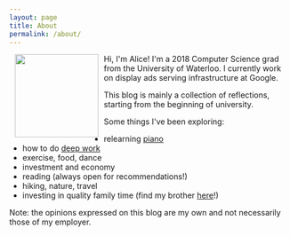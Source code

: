 ```yaml
---
layout: page
title: About
permalink: /about/
---
```


<img src="{{site.github.url}}/assets/headshot.png" align="left" width="150" hspace="10">

Hi, I'm Alice! I'm a 2018 Computer Science grad from the University of Waterloo. I currently work on display ads serving infrastructure at Google.

This blog is mainly a collection of reflections, starting from the beginning of university.

Some things I've been exploring:
- relearning [piano](https://www.youtube.com/watch?v=ujd1rMjPgsE&list=PLE_tBD2JQ8q2-Ij6G3C15i_3gcvL0u_CI)
- how to do [deep work](http://calnewport.com)
- exercise, food, dance
- investment and economy
- reading (always open for recommendations!)
- hiking, nature, travel
- investing in quality family time (find my brother [here](https://www.matthewyangzhou.com)!)

Note: the opinions expressed on this blog are my own and not necessarily those of my employer.

